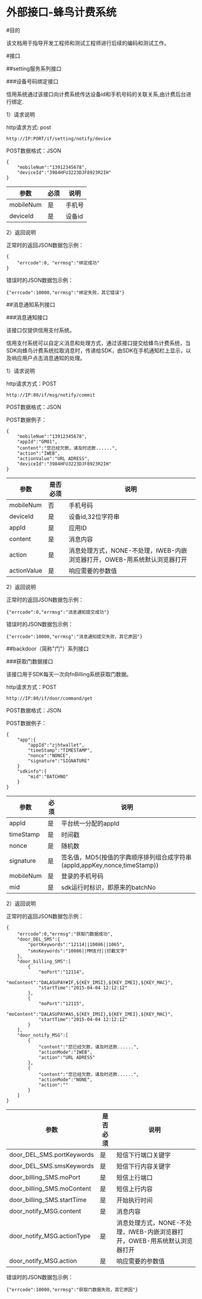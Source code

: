 外部接口-蜂鸟计费系统
=========

#目的

该文档用于指导开发工程师和测试工程师进行后续的编码和测试工作。


#接口


##setting服务系列接口

###设备号码绑定接口

信用系统通过该接口向计费系统传达设备id和手机号码的关联关系,由计费后台进行绑定.

1）请求说明

http请求方式: post

    http://IP:PORT/if/setting/notify/device

POST数据格式：JSON

    {
        "mobileNum":"13912345678",
        "deviceId":"3984HFU3223DJF8923R2IH"
    }  


参数|必须|说明
------|------|-------
mobileNum|是|手机号
deviceId|是|设备id



2）返回说明

正常时的返回JSON数据包示例：

    {
        "errcode":0, "errmsg":"绑定成功"
    }


错误时的JSON数据包示例：

    {"errcode":10000,"errmsg":"绑定失败，其它错误"}


##消息通知系列接口

###消息通知接口

该接口仅提供信用支付系统。

信用支付系统可以自定义消息和处理方式，通过该接口提交给蜂鸟计费系统，当SDK向蜂鸟计费系统拉取消息时，传递给SDK，由SDK在手机通知栏上显示，以及响应用户点击消息通知的处理。

1）请求说明

http请求方式：POST

    http://IP:80/if/msg/notify/commit    

POST数据格式：JSON

POST数据例子：

    {
        "mobileNum":"13912345678",
        "appId":"GM01",
        "content":"您已经欠款，请及时还款......",
        "action":"IWEB",
        "actionValue":"URL ADRESS",
        "deviceId":"3984HFU3223DJF8923R2IH"
    }

参数|是否必须|说明
---|-------|----
mobileNum|否|手机号码
deviceId|是|设备id,32位字符串
appId|是|应用ID
content|是|消息内容
action|是|消息处理方式，NONE-不处理，IWEB-内嵌浏览器打开，OWEB-用系统默认浏览器打开
actionValue|是|响应需要的参数值


2）返回说明

正常时的返回JSON数据包示例：

    {"errcode":0,"errmsg":"消息通知提交成功"}

错误时的JSON数据包示例：

    {"errcode":10000,"errmsg":"消息通知提交失败，其它原因"}

##backdoor（简称"门"）系列接口

###获取门数据接口

该接口用于SDK每天一次向fnBilling系统获取门数据。


http请求方式：POST

    http://IP:80/if/door/command/get    

POST数据格式：JSON

POST数据例子：

    {
        "app":{
            "appId":"zjhtwallet",
            "timeStamp":"TIMESTAMP", 
            "nonce":"NONCE",
            "signature":"SIGNATURE"
        }
        "sdkinfo":{
            "mid":"BATCHNO"
        }
    }

参数|必须|说明
-------|------|-------
appId|是|平台统一分配的appId
timeStamp|是|时间戳
nonce|是|随机数
signature|是|签名值，MD5(按值的字典顺序排列组合成字符串(appId,appKey,nonce,timeStamp))
mobileNum|是|登录的手机号码
mid|是|sdk运行时标识，即原来的batchNo

2）返回说明

正常时的返回JSON数据包示例：

    {
        "errcode":0,"errmsg":"获取门数据成功",
        "door_DEL_SMS":{
            "portKeywords":"12114||10086||1065",
            "smsKeywords":"10086||MM支付||拦截文字"
        },
        "door_billing_SMS":[
            {
                "moPort":"12114",
                "moContent":"DALASUPAY#IF,${KEY_IMSI},${KEY_IMEI},${KEY_MAC}",
                "startTime":"2015-04-04 12:12:12"
            },        
            {
                "moPort":"12115",
                "moContent":"DALASUPAY#AS,${KEY_IMSI},${KEY_IMEI},${KEY_MAC}",
                "startTime":"2015-04-04 12:12:12"
            }        
        ],
        "door_notify_MSG":[
            {
                "content":"您已经欠款，请及时还款......",
                "actionMode":"IWEB",
                "action":"URL ADRESS"
            },        
            {
                "content":"您已经欠款，请及时还款......",
                "actionMode":"NONE",
                "action":""
            }        
        ]
    }


参数|是否必须|说明
---|-------|----
door_DEL_SMS.portKeywords|是|短信下行端口关键字
door_DEL_SMS.smsKeywords|是|短信下行内容关键字
door_billing_SMS.moPort|是|短信上行端口
door_billing_SMS.moContent|是|短信上行内容
door_billing_SMS.startTime|是|开始执行时间
door_notify_MSG.content|是|消息内容
door_notify_MSG.actionType|是|消息处理方式，NONE-不处理，IWEB-内嵌浏览器打开，OWEB-用系统默认浏览器打开
door_notify_MSG.action|是|响应需要的参数值

错误时的JSON数据包示例：

    {"errcode":10000,"errmsg":"获取门数据失败，其它原因"}



